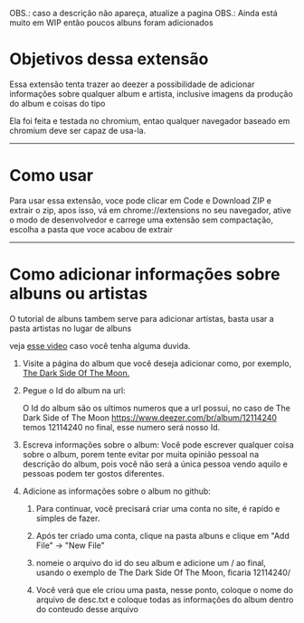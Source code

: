 OBS.: caso a descrição não apareça, atualize a pagina
OBS.: Ainda está muito em WIP então poucos albuns foram adicionados


# Objetivos dessa extensão

Essa extensão tenta trazer ao deezer a possibilidade de adicionar informações sobre qualquer album e artista, inclusive imagens da produção do album e coisas do tipo

Ela foi feita e testada no chromium, entao qualquer navegador baseado em chromium deve ser capaz de usa-la.

--------------------

# Como usar

Para usar essa extensão, voce pode clicar em Code e Download ZIP e extrair o zip, apos isso, vá em chrome://extensions no seu navegador, ative o modo de desenvolvedor e carrege uma extensão sem compactação, escolha a pasta que voce acabou de extrair

--------------------

# Como adicionar informações sobre albuns ou artistas

O tutorial de albuns tambem serve para adicionar artistas, basta usar a pasta artistas no lugar de albuns

veja [esse video](https://www.youtube.com/watch?v=vU4YqhoVcP8) caso você tenha alguma duvida.

1. Visite a página do album que você deseja adicionar como, por exemplo, [The Dark Side Of The Moon.](https://www.deezer.com/br/album/12114240)

2. Pegue o Id do album na url: 

    O Id do album são os ultimos numeros que a url possui, no caso de The Dark Side of The Moon https://www.deezer.com/br/album/12114240 temos 12114240 no final, esse numero será nosso Id.

3. Escreva informações sobre o album: Você pode escrever qualquer coisa sobre o album, porem tente evitar por muita opinião pessoal na descrição do album, pois você não será a única pessoa vendo aquilo e pessoas podem ter gostos diferentes.

4. Adicione as informações sobre o album no github:

   1. Para continuar, você precisará criar uma conta no site, é rapido e simples de fazer.
   
   2. Após ter criado uma conta, clique na pasta albuns e clique em "Add File" -> "New File"

   3. nomeie o arquivo do id do seu album e adicione um / ao final, usando o exemplo de The Dark Side Of The Moon, ficaria 12114240/

   4. Você verá que ele criou uma pasta, nesse ponto, coloque o nome do arquivo de desc.txt e coloque todas as informações do album dentro do conteudo desse arquivo
